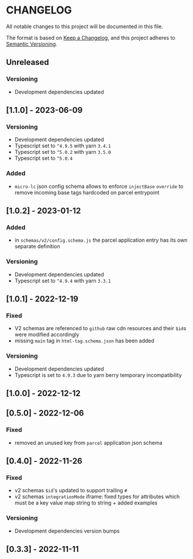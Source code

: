 # CHANGELOG

All notable changes to this project will be documented in this file.

The format is based on [Keep a Changelog](https://keepachangelog.com/en/1.0.0/),
and this project adheres to [Semantic Versioning](https://semver.org/spec/v2.0.0.html).

## Unreleased

### Versioning

- Development dependencies updated

## [1.1.0] - 2023-06-09

### Versioning

- Development dependencies updated
- Typescript set to `^4.9.5` with yarn `3.4.1`
- Typescript set to `^5.0.2` with yarn `3.5.0`
- Typescript set to `^5.0.4`

### Added

- `micro-lc` json config schema allows to enforce `injectBase` `override` to remove incoming base tags hardcoded on parcel entrypoint

## [1.0.2] - 2023-01-12

### Added

- in `schemas/v2/config.schema.js` the parcel application entry has its own separate definition

### Versioning

- Development dependencies updated
- Typescript set to `^4.9.4` with yarn `3.3.1`

## [1.0.1] - 2022-12-19

### Fixed

- V2 schemas are referenced to `github` raw cdn resources and their `$id`s were modified accordingly
- missing `main` tag in `html-tag.schema.json` has been added

### Versioning

- Development dependencies updated
- Typescript is set to `4.9.3` due to yarn berry temporary incompatibility

## [1.0.0] - 2022-12-12

## [0.5.0] - 2022-12-06

### Fixed

- removed an unused key from `parcel` application json schema

## [0.4.0] - 2022-11-26

### Fixed

- v2 schemas `$id`'s updated to support trailing `#`
- v2 schemas `integrationMode` iframe: fixed types for attributes which must be a key value map string to string + added examples

### Versioning

- Development dependencies version bumps

## [0.3.3] - 2022-11-11
